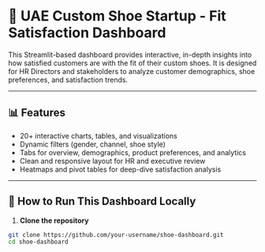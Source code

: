 # 👟 UAE Custom Shoe Startup - Fit Satisfaction Dashboard

This Streamlit-based dashboard provides interactive, in-depth insights into how satisfied customers are with the fit of their custom shoes. It is designed for HR Directors and stakeholders to analyze customer demographics, shoe preferences, and satisfaction trends.

---

## 📊 Features

- 20+ interactive charts, tables, and visualizations
- Dynamic filters (gender, channel, shoe style)
- Tabs for overview, demographics, product preferences, and analytics
- Clean and responsive layout for HR and executive review
- Heatmaps and pivot tables for deep-dive satisfaction analysis

---

## 🚀 How to Run This Dashboard Locally

1. **Clone the repository**
```bash
git clone https://github.com/your-username/shoe-dashboard.git
cd shoe-dashboard
